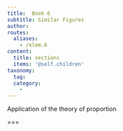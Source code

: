 ```yaml
---
title:  Book 6
subtitle: Similar Figures
author:
routes:
  aliases:
    - /elem.6
content:
  title: sections
  items: '@self.children'
taxonomy:
  tag:
  category:
    - 
---
```


Application of the theory of proportion

===


